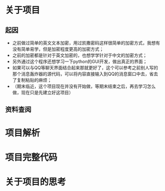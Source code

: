 # 关于项目

## 起因
- 之前做过简单的英文文本加密，用过凯撒密码这样很简单的加密方式，我想有没有简单易学，但是加密程度更高的加密方式；
- 之前的加密都是针对于英文加密的，也想学学针对于中文的加密方式；
- 另外通过这个程序还想学习一下python的GUI开发，做出真正的界面；
- 如果可以与QQ等聊天界面结合起来那就更好了，这个可以参考之前别人写的那个消息轰炸器的源代码，可以将内容直接输入到QQ的消息窗口中去，省去了复制粘贴的麻烦；
- （期末临近，这个项目现在并没有开始做，等期末结束之后，再去学习怎么做，现在只是先建立好这项目）


## 资料查阅



# 项目解析



# 项目完整代码



# 关于项目的思考
